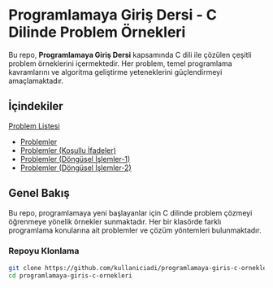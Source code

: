 # Programlamaya Giriş Dersi - C Dilinde Problem Örnekleri

Bu repo, **Programlamaya Giriş Dersi** kapsamında C dili ile çözülen çeşitli problem örneklerini içermektedir. Her problem, temel programlama kavramlarını ve algoritma geliştirme yeteneklerini güçlendirmeyi amaçlamaktadır.

## İçindekiler

   [Problem Listesi](#problem-listesi)
   - [Problemler](https://github.com/BilalGns/Programlamaya-Giris/tree/main/1-\)%20Problemler)
   - [Problemler (Koşullu İfadeler)](#problemler-koşullu-ifadeler)
   - [Problemler (Döngüsel İşlemler-1)](#problemler-döngüsel-işlemler-1)
   - [Problemler (Döngüsel İşlemler-2)](#problemler-döngüsel-işlemler-2)

## Genel Bakış

Bu repo, programlamaya yeni başlayanlar için C dilinde problem çözmeyi öğrenmeye yönelik örnekler sunmaktadır. Her bir klasörde farklı programlama konularına ait problemler ve çözüm yöntemleri bulunmaktadır.


### Repoyu Klonlama

```bash
git clone https://github.com/kullaniciadi/programlamaya-giris-c-ornekleri.git
cd programlamaya-giris-c-ornekleri
